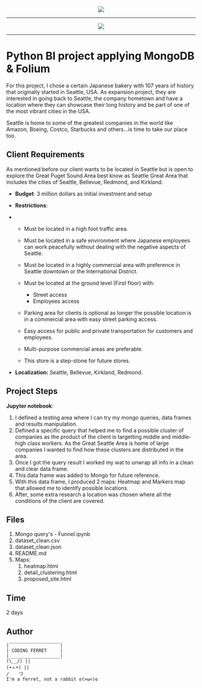 <center> <img src="https://user-images.githubusercontent.com/23629340/40541063-a07a0a8a-601a-11e8-91b5-2f13e4e6b441.png"></center>

------

<center> <img src="https://upload.wikimedia.org/wikipedia/commons/7/7b/Seattle_from_Kerry_Park_%281%29.jpg"></center>

------



# Python BI project applying  MongoDB & Folium 

For this project, I chose a certain Japanese bakery with 107 years of history that originally started in Seattle, USA. As expansion project, they are interested in going back to Seattle, the company hometown and have a location where they can showcase their long history and be part of one of the most vibrant cities in the USA. 

Seattle is home to some of the greatest companies in the world like Amazon, Boeing, Costco, Starbucks and others...is time to take our place too. 



## Client Requirements 

As mentioned before our client wants to be located in Seattle but is open to explore the Great Puget Sound Area best know as Seattle Great Area that includes the cities of Seattle, Bellevue, Redmond, and Kirkland. 

- **Budget**: 3 million dollars as initial investment and setup

- **Restrictions**: 

- - Must be located in a high foot traffic area. 
  - Must be located in a safe environment where Japanese employees can work peacefully without dealing with the negative aspects of Seattle.
  - Must be located in a highly commercial area with preference in Seattle downtown or the International District.
  - Must be located at the ground level (First floor) with:

    - Street access
    - Employees access
  
  - Parking area for clients is optional as longer the possible location is in a commercial area with easy street parking access.
  
  - Easy access for public and private transportation for customers and employees. 
  
  - Multi-purpose commercial areas are preferable.
  
  - This store is a step-stone for future stores.
  
- **Localization:** Seattle, Bellevue, Kirkland, Redmond.



## Project Steps

**Jupyter notebook**:

1. I defined a testing area where I can try my mongo queries, data frames and results manipulation. 
2. Defined a specific query that helped me to find a possible cluster of companies as the product of the client is targetting middle and middle-high class workers.  As the Great Seattle Area is home of large companies I wanted to find how these clusters are distributed in the area. 
3. Once I got the query result I worked my wat to unwrap all info in a clean and clear data frame. 
4. This data frame was added to Mongo for future reference.
5. With this data frame, I produced 2 maps: Heatmap and Markers map that allowed me to identify possible locations. 
6. After, some extra research a location was chosen where all the conditions of the client are covered. 



## Files

1. Mongo query's - Funnel.ipynb
2. dataset_clean.csv
3. dataset_clean.json
4. README.md
5. Maps:
   1. heatmap.html
   2. detail_clustering.html
   3. proposed_site.html

## Time 

2 days
## Author
```
|‾‾‾‾‾‾‾‾‾‾‾‾‾‾‾‾‾‾‾|
| CODING FERRET     |
|___________________|
(\__/) || 
(•ㅅ•) || 
/ 　 づ
I'm a ferret, not a rabbit o(>ω<)o 
```
